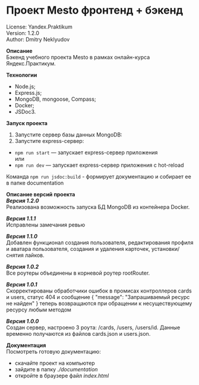 # Проект Mesto фронтенд + бэкенд

License: Yandex.Praktikum<br>
Version: 1.2.0<br>
Author: Dmitry Neklyudov<br>

**Описание**<br>
Бэкенд учебного проекта Mesto в рамках онлайн-курса Яндекс.Практикум. 

**Технологии**<br>
- Node.js;
- Express.js;
- MongoDB, mongoose, Compass;
- Docker;
- JSDoc3.

**Запуск проекта**<br>
1. Запустите сервер базы данных MongoDB:<br>
2. Запустите express-сервер:<br>
- `npm run start` — запускает express-сервер приложения    
  или     
- `npm run dev` — запускает express-сервер приложения с hot-reload     
 
Команда `npm run jsdoc:build` - формирует документацию и собирает ее в папке documentation     
 
**Описание версий проекта**<br>
***Версия 1.2.0***    
Реализована возможность запуска БД MongoDB из контейнера Docker.    

***Версия 1.1.1***        
Исправлены замечания ревью        

***Версия 1.1.0***<br>
Добавлен функционал создания пользователя, редактирования профиля и аватара пользователя, создания и удаления
карточек, установки/снятия лайков.

***Версия 1.0.2***<br>
Все роутеры объединены в корневой роутер rootRouter.

***Версия 1.0.1***<br>
Скорректированы обработчики ошибок в промисах контроллеров cards  и users, статус 404 и сообщение { "message": "Запрашиваемый ресурс не найден" } теперь возвращаются при обращении к несуществующему ресурсу любым методом

***Версия 1.0.0***<br>
Создан сервер, настроено 3 роута: /cards, /users, /users/id. Данные временно получаются из файлов cards.json и users.json.

**Документация**<br>
Посмотреть готовую документацию:<br>
 - скачайте проект на компьютер<br>
 - зайдите в папку *./documentation*<br>
 - откройте в браузере файл *index.html*<br>
